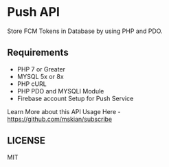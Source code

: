 # Push API

Store FCM Tokens in Database by using PHP and PDO.

## Requirements

- PHP 7 or Greater
- MYSQL 5x or 8x
- PHP cURL
- PHP PDO and MYSQLI Module
- Firebase account Setup for Push Service

Learn More about this API Usage Here - <https://github.com/mskian/subscribe>

## LICENSE

MIT
